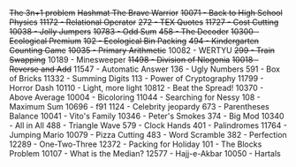~~The 3n+1 problem~~
~~Hashmat The Brave Warrior~~
~~10071 - Back to High School Physics~~
~~11172 - Relational Operator~~
~~272 - TEX Quotes~~
~~11727 - Cost Cutting~~
~~10038 - Jolly Jumpers~~
~~10783 - Odd Sum~~
~~458 - The Decoder~~
~~10300 - Ecological Premium~~
~~102 - Ecological Bin Packing~~
~~494 - Kindergarten Counting Game~~
~~10035 - Primary Arithmetic~~
10082 - WERTYU
~~299 - Train Swapping~~
10189 - Minesweeper
~~11498 - Division of Nlogonia~~
~~10018 - Reverse and Add~~
11547 - Automatic Answer
136 - Ugly Numbers
591 - Box of Bricks
11332 - Summing Digits
113 - Power of Cryptography
11799 - Horror Dash
10110 - Light, more light
10812 - Beat the Spread!
10370 - Above Average
10004 - Bicoloring
11044 - Searching for Nessy
108 - Maximum Sum
10696 - f91
1124 - Celebrity jeopardy
673 - Parentheses Balance
10041 - Vito's Family
10346 - Peter's Smokes
374 - Big Mod
10340 - All in All
488 - Triangle Wave
579 - Clock Hands
401 - Palindromes
11764 - Jumping Mario
10079 - Pizza Cutting
483 - Word Scramble
382 - Perfection
12289 - One-Two-Three
12372 - Packing for Holiday
101 - The Blocks Problem
10107 - What is the Median?
12577 - Hajj-e-Akbar
10050 - Hartals